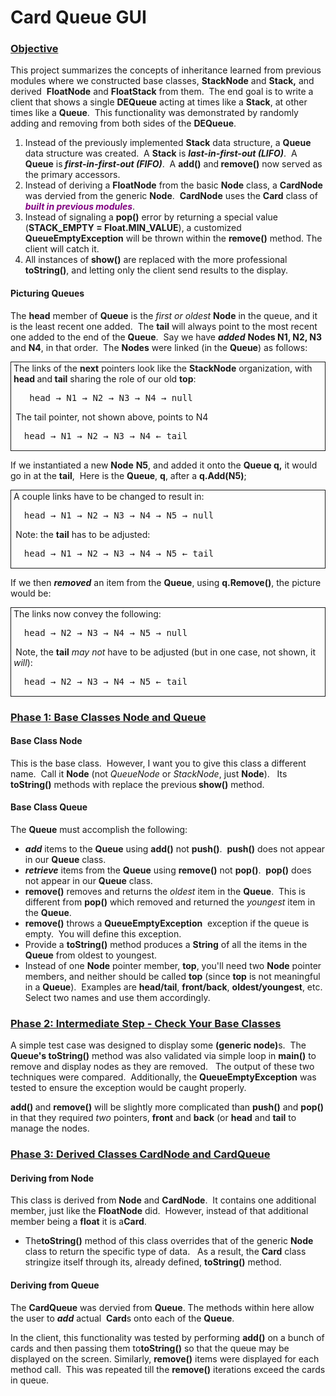 # Card Queue GUI 


<h3><u>Objective</u></h3>
<p>This project summarizes the concepts of inheritance  learned from previous modules where we constructed base classes, <strong>StackNode</strong> and <strong>Stack,</strong> and derived&nbsp; <strong>FloatNode</strong> and <strong>FloatStack</strong> from them.&nbsp; The end goal is to write a client that shows a single <strong>DEQueue</strong> acting at times like a <strong>Stack</strong>, at other times like a <strong>Queue</strong>.&nbsp; This functionality was demonstrated by randomly adding and removing from both sides of the <strong>DEQueue</strong>.</p>
<ol>
<li>Instead of the previously implemented <strong>Stack</strong> data structure, a <strong>Queue</strong> data structure was created.&nbsp; A <strong>Stack</strong> is <i><strong>last-in-first-out (LIFO)</strong></i>.&nbsp; A <strong>Queue</strong> is<i><strong> first-in-first-out (FIFO)</strong></i>.&nbsp; A <strong>add()</strong> and<strong> remove()</strong> now served as the primary accessors.</li>
<li>Instead of deriving a <strong>FloatNode</strong> from the basic <strong>Node</strong> class, a <strong>CardNode</strong> was dervied from the generic <strong>Node</strong>.&nbsp; <strong>CardNode</strong> uses the <strong>Card</strong> class of <span style="color: #800080;"><strong><i>built in previous modules</i></strong></span>.</li>
<li>Instead of signaling a <strong>pop()</strong> error by returning a special value (<strong>STACK_EMPTY = Float.MIN_VALUE</strong>), a customized <strong>QueueEmptyException</strong> will be thrown within the <strong>remove()</strong> method. The client will catch it.</li>
<li>All instances of <strong>show()</strong> are replaced with the more professional <strong>toString()</strong>, and letting only the client send results to the display.</li>
</ol>
<h4>Picturing Queues</h4>
<p>The <strong>head</strong> member of <strong>Queue</strong> is the <i>first or oldest</i> <strong>Node</strong> in the queue, and it is the least recent one added.&nbsp; The <strong>tail</strong> will always point to the most recent one added to the end of the <strong>Queue</strong>.&nbsp; Say we have <i><strong>added</strong></i> <strong>Nodes N1, N2, N3</strong> and <strong>N4</strong>, in that order.&nbsp; The <strong>Nodes</strong> were linked (in the <strong>Queue</strong>) as follows:</p>
<div style="border: 1px solid; padding: 1px 4px 1px 4px;">The links of the <strong>next</strong> pointers look like the <strong>StackNode</strong> organization, with <strong>head </strong> and<strong> tail</strong> sharing the role of our old <strong>top</strong>:
<pre>   head → N1 → N2 → N3 → N4 → null
</pre>
<p><strong>&nbsp;</strong>The tail pointer, not shown above, points to N4</p>
<pre>  head → N1 → N2 → N3 → N4 ← tail
</pre>
</div>
<p>If we instantiated a new <strong>Node</strong> <strong>N5</strong>, and added it onto the <strong> Queue q,</strong> it would go in at the <strong>tail</strong>,&nbsp; Here is the <strong>Queue</strong>, <strong>q</strong>, after a <strong> q.Add(N5)</strong>;</p>
<div style="border: 1px solid; padding: 1px 4px 1px 4px;">A couple links have to be changed to result in:
<pre>  head → N1 → N2 → N3 → N4 → N5 → null
</pre>
<p><strong>&nbsp;</strong>Note: the <strong>tail</strong> has to be adjusted:</p>
<pre>  head → N1 → N2 → N3 → N4 → N5 ← tail
</pre>
</div>
<p>If we then <i><strong>removed</strong></i> an item from the <strong>Queue</strong>, using <strong> q.Remove()</strong>, the picture would be:</p>
<div style="border: 1px solid; padding: 1px 4px 1px 4px;">The links now convey the following:
<pre>  head → N2 → N3 → N4 → N5 → null</pre>
<p><strong>&nbsp;</strong>Note, the <strong>tail</strong> <i> may not </i>have to be adjusted (but in one case, not shown, it <i>will</i>):</p>
<pre>  head → N2 → N3 → N4 → N5 ← tail</pre>
</div>

<h3><u>Phase 1: Base Classes Node and Queue</u></h3>
<h4>Base Class Node</h4>
<p>This is the base class.&nbsp; However, I want you to give this class a different name.&nbsp; Call it <strong>Node</strong> (not <i>QueueNode</i> or <i>StackNode</i>, just <strong>Node</strong>).&nbsp;&nbsp; Its <strong>toString()</strong> methods with replace the previous<strong> show()</strong> method.</p>
<h4>Base Class Queue</h4>
<p>The <strong>Queue</strong> must accomplish the following: </p>
<ul>
<li><i><strong>add</strong></i> items to the <strong>Queue</strong> using <strong>add()</strong> not <strong> push()</strong>.&nbsp; <strong>push()</strong> does not appear in our <strong>Queue</strong> class.</li>
<li><i><strong>retrieve</strong></i> items from the <strong>Queue</strong> using <strong>remove()</strong> not <strong>pop()</strong>.&nbsp; <strong>pop()</strong> does not appear in our <strong>Queue</strong> class.</li>
<li>
<strong>remove()</strong> removes and returns the <i>oldest</i> item in the <strong>Queue</strong>.&nbsp; This is different from <strong>pop()</strong> which removed and returned the <i>youngest</i> item in the <strong>Queue</strong>.</li>
<li>
<strong>remove()</strong> throws a <strong>QueueEmptyException</strong>&nbsp; exception if the queue is empty.&nbsp; You will define this exception.</li>
<li>Provide a <strong>toString()</strong> method produces a <strong>String</strong> of all the items in the <strong>Queue</strong> from oldest to youngest.</li>
<li>Instead of one <strong>Node</strong> pointer member, <strong>top</strong>, you'll need two <strong>Node</strong> pointer members, and neither should be called <strong>top</strong> (since <strong>top</strong> is not meaningful in a <strong>Queue</strong>).&nbsp; Examples are <strong>head/tail</strong>, <strong>front/back</strong>, <strong>oldest/youngest</strong>, etc.&nbsp; Select two names and use them accordingly.</li>
</ul>
<h3><u>Phase 2: Intermediate Step - Check Your Base Classes</u></h3>
<p>A simple test case was designed to display some <strong>(generic node)</strong>s.&nbsp; The <strong>Queue's toString()</strong> method was also validated via simple loop in <strong>main()</strong> to remove and display nodes as they are removed.&nbsp;&nbsp; The output of these two techniques were compared.&nbsp; Additionally, the <strong>QueueEmptyException</strong> was tested to ensure the exception would be caught properly.</p>
<p><strong>add() </strong>and <strong>remove()</strong> will be slightly more complicated than <strong>push()</strong> and <strong>pop()</strong> in that they required <i>two</i> pointers, <strong>front</strong> and <strong>back</strong> (or <strong>head</strong> and <strong>tail</strong> to manage the nodes.&nbsp; </p>
<h3><u>Phase 3: Derived Classes CardNode and CardQueue</u></h3>
<h4>Deriving from Node</h4>
<p>This class is derived from <strong>Node</strong> and <strong>CardNode</strong>.&nbsp; It contains one additional member, just like the <strong>FloatNode</strong> did.&nbsp; However, instead of that additional member being a <strong>float</strong> it is a<strong>Card</strong>.&nbsp;</p>
<ul>
<li>The<strong>toString()</strong> method of this class overrides that of the generic <strong>Node</strong> class to return the specific type of data. &nbsp; As a result, the <strong>Card</strong> class stringize itself through its, already defined, <strong>toString()</strong> method.</li>
</ul>
<h4>Deriving from Queue</h4>
<p>The <strong>CardQueue</strong> was dervied from <strong>Queue</strong>. The methods within here allow the user to <i><strong>add</strong></i> actual&nbsp; <strong>Card</strong>s onto each of the <strong>Queue</strong>.&nbsp;</p>
<p>In the client, this functionality was tested by performing <strong>add()</strong> on a bunch of cards and then passing them to<strong>toString()</strong> so that the queue may be displayed on the screen. Similarly, <strong>remove()</strong> items were displayed for each method call.&nbsp; This was repeated till the <strong>remove()</strong> iterations exceed the cards in queue.</p>



